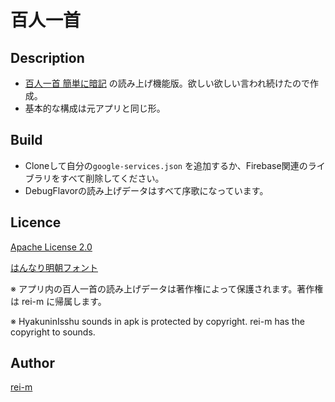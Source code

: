 百人一首
========

## Description
- [百人一首 簡単に暗記](https://github.com/rei-m/android_hyakuninisshu) の読み上げ機能版。欲しい欲しい言われ続けたので作成。
- 基本的な構成は元アプリと同じ形。

## Build
- Cloneして自分の`google-services.json` を追加するか、Firebase関連のライブラリをすべて削除してください。
- DebugFlavorの読み上げデータはすべて序歌になっています。

## Licence

[Apache License 2.0](LICENCE.txt)

[はんなり明朝フォント](https://ipafont.ipa.go.jp/ipa_font_license_v1.html)

※ アプリ内の百人一首の読み上げデータは著作権によって保護されます。著作権は rei-m に帰属します。

※ HyakuninIsshu sounds in apk is protected by copyright. rei-m has the copyright to sounds.

## Author

[rei-m](https://github.com/rei-m)
